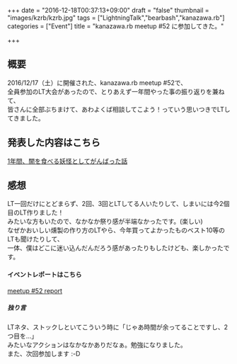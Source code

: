 +++
date = "2016-12-18T00:37:13+09:00"
draft = "false"
thumbnail = "images/kzrb/kzrb.jpg"
tags = ["LightningTalk","bearbash","kanazawa.rb"]
categories = ["Event"]
title = "kanazawa.rb meetup #52 に参加してきた。"

+++

## 概要
2016/12/17（土）に開催された、kanazawa.rb meetup #52で、  
全員参加のLT大会があったので、とりあえず一年間やった事の振り返りを兼ねて、  
皆さんに全部ぶちまけて、あわよくば相談してこよう！っていう思いつきでLTしてきました。  

## 発表した内容はこちら
[1年間、闇を食べる妖怪としてがんばった話](https://speakerdeck.com/yu_kgr/1nian-jian-an-woshi-beruyao-guai-tositeganbatutahua)

## 感想
LT一回だけにとどまらず、2回、3回とLTしてる人いたりして、しまいには今2個目のLT作りました！  
みたいな方もいたので、なかなか祭り感が半端なかったです。(楽しい)  
なぜかおいしい燻製の作り方のLTやら、今年買ってよかったものベスト10等のLTも聞けたりして、  
一体、僕はどこに迷い込んだんだろう感があったりもしたけども、楽しかったです。

#### イベントレポートはこちら
[meetup #52 report](http://kzrb.org/meetup/52/report.html)


##### 独り言
LTネタ、ストックしといてこういう時に「じゃあ時間が余ってることですし、2つ目を…」  
みたいなアクションはなかなかありだなぁ。勉強になりました。  
また、次回参加します :-D
